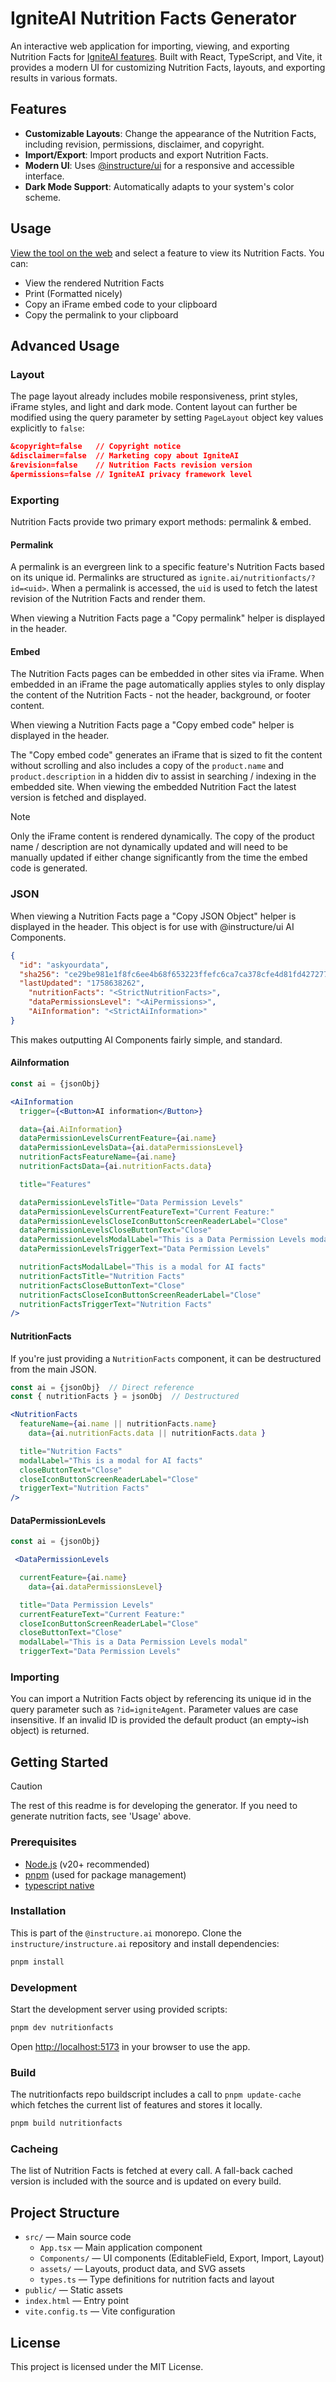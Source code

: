 
# IgniteAI Nutrition Facts Generator

An interactive web application for importing, viewing, and exporting Nutrition Facts for [IgniteAI features](https://www.instructure.com/ignite-ai). Built with React, TypeScript, and Vite, it provides a modern UI for customizing Nutrition Facts, layouts, and exporting results in various formats.

## Features

- **Customizable Layouts**: Change the appearance of the Nutrition Facts, including revision, permissions, disclaimer, and copyright.
- **Import/Export**: Import products and export Nutrition Facts.
- **Modern UI**: Uses [@instructure/ui](https://github.com/instructure/instructure-ui) for a responsive and accessible interface.
- **Dark Mode Support**: Automatically adapts to your system's color scheme.

## Usage

[View the tool on the web](https://instructure.ai/nutritionfacts) and select a feature to view its Nutrition Facts. You can:

* View the rendered Nutrition Facts
* Print (Formatted nicely)
* Copy an iFrame embed code to your clipboard
* Copy the permalink to your clipboard

## Advanced Usage

### Layout

The page layout already includes mobile responsiveness, print styles, iFrame styles, and light and dark mode. Content layout can further be modified using the query parameter by setting `PageLayout` object key values explicitly to `false`:

```json
&copyright=false   // Copyright notice
&disclaimer=false  // Marketing copy about IgniteAI
&revision=false    // Nutrition Facts revision version
&permissions=false // IgniteAI privacy framework level
```

### Exporting

Nutrition Facts provide two primary export methods: permalink & embed.

#### Permalink

A permalink is an evergreen link to a specific feature's Nutrition Facts based on its unique id. Permalinks are structured as `ignite.ai/nutritionfacts/?id=<uid>`.  When a permalink is accessed, the `uid` is used to fetch the latest revision of the Nutrition Facts and render them.

When viewing a Nutrition Facts page a "Copy permalink" helper is displayed in the header.

#### Embed

The Nutrition Facts pages can be embedded in other sites via iFrame. When embedded in an iFrame the page automatically applies styles to only display the content of the Nutrition Facts - not the header, background, or footer content.

When viewing a Nutrition Facts page a "Copy embed code" helper is displayed in the header.

The "Copy embed code" generates an iFrame that is sized to fit the content without scrolling and also includes a copy of the `product.name` and `product.description` in a hidden div to assist in searching / indexing in the embedded site. When viewing the embedded Nutrition Fact the latest version is fetched and displayed.

> [!NOTE]
> Only the iFrame content is rendered dynamically. The copy of the product name / description are not dynamically updated and will need to be manually updated if either change significantly from the time the embed code is generated.

### JSON

When viewing a Nutrition Facts page a "Copy JSON Object" helper is displayed in the header. This object is for use with @instructure/ui AI Components.

```JSON
{
  "id": "askyourdata",
  "sha256": "ce29be981e1f8fc6ee4b68f653223ffefc6ca7ca378cfe4d81fd427277ee1ee9",
  "lastUpdated": "1758638262",
	"nutritionFacts": "<StrictNutritionFacts>",
	"dataPermissionsLevel": "<AiPermissions>",
	"AiInformation": "<StrictAiInformation>"
}
```

This makes outputting AI Components fairly simple, and standard.

#### AiInformation

```jsx
const ai = {jsonObj}

<AiInformation
  trigger={<Button>AI information</Button>}

  data={ai.AiInformation}
  dataPermissionLevelsCurrentFeature={ai.name}
  dataPermissionLevelsData={ai.dataPermissionsLevel}
  nutritionFactsFeatureName={ai.name}
  nutritionFactsData={ai.nutritionFacts.data}

  title="Features"

  dataPermissionLevelsTitle="Data Permission Levels"
  dataPermissionLevelsCurrentFeatureText="Current Feature:"
  dataPermissionLevelsCloseIconButtonScreenReaderLabel="Close"
  dataPermissionLevelsCloseButtonText="Close"
  dataPermissionLevelsModalLabel="This is a Data Permission Levels modal"
  dataPermissionLevelsTriggerText="Data Permission Levels"

  nutritionFactsModalLabel="This is a modal for AI facts"
  nutritionFactsTitle="Nutrition Facts"
  nutritionFactsCloseButtonText="Close"
  nutritionFactsCloseIconButtonScreenReaderLabel="Close"
  nutritionFactsTriggerText="Nutrition Facts"
/>
```

#### NutritionFacts

If you're just providing a `NutritionFacts` component, it can be destructured from the main JSON.

```jsx
const ai = {jsonObj}  // Direct reference
const { nutritionFacts } = jsonObj  // Destructured

<NutritionFacts
  featureName={ai.name || nutritionFacts.name}
	data={ai.nutritionFacts.data || nutritionFacts.data }

  title="Nutrition Facts"
  modalLabel="This is a modal for AI facts"
  closeButtonText="Close"
  closeIconButtonScreenReaderLabel="Close"
  triggerText="Nutrition Facts"
/>
```

#### DataPermissionLevels

```jsx
const ai = {jsonObj}

 <DataPermissionLevels

  currentFeature={ai.name}
	data={ai.dataPermissionsLevel}

  title="Data Permission Levels"
  currentFeatureText="Current Feature:"
  closeIconButtonScreenReaderLabel="Close"
  closeButtonText="Close"
  modalLabel="This is a Data Permission Levels modal"
  triggerText="Data Permission Levels"
```

### Importing

You can import a Nutrition Facts object by referencing its unique id in the query parameter such as `?id=igniteAgent`. Parameter values are case insensitive.  If an invalid ID is provided the default product (an empty~ish object) is returned.

## Getting Started

> [!CAUTION]
> The rest of this readme is for developing the generator. If you need to generate nutrition facts, see 'Usage' above.

### Prerequisites

- [Node.js](https://nodejs.org/) (v20+ recommended)
- [pnpm](https://pnpm.io/) (used for package management)
- [typescript native](https://devblogs.microsoft.com/typescript/announcing-typescript-native-previews/)

### Installation

This is part of the `@instructure.ai` monorepo. Clone the `instructure/instructure.ai` repository and install dependencies:

```bash
pnpm install
```

### Development

Start the development server using provided scripts:

```bash
pnpm dev nutritionfacts
```

Open [http://localhost:5173](http://localhost:5173) in your browser to use the app.

### Build

The nutritionfacts repo buildscript includes a call to `pnpm update-cache` which fetches the current list of features and stores it locally.

```bash
pnpm build nutritionfacts
```

### Cacheing

The list of Nutrition Facts is fetched at every call. A fall-back cached version is included with the source and is updated on every build.

## Project Structure

- `src/` — Main source code
	- `App.tsx` — Main application component
	- `Components/` — UI components (EditableField, Export, Import, Layout)
	- `assets/` — Layouts, product data, and SVG assets
	- `types.ts` — Type definitions for nutrition facts and layout
- `public/` — Static assets
- `index.html` — Entry point
- `vite.config.ts` — Vite configuration

## License

This project is licensed under the MIT License.

